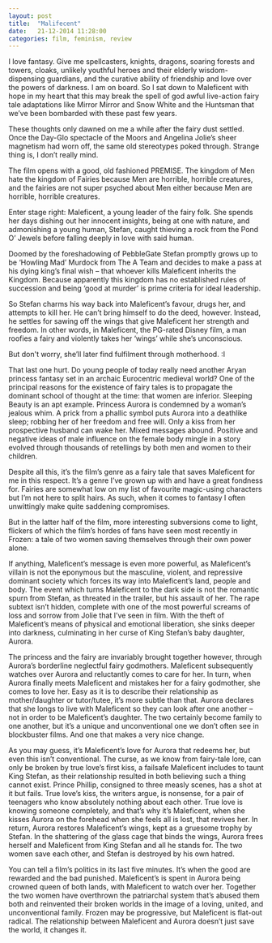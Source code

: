 ```yaml
---
layout: post
title:  "Malifecent"
date:   21-12-2014 11:28:00
categories: film, feminism, review
---
```


I love fantasy. Give me spellcasters, knights, dragons, soaring forests and towers, cloaks, unlikely youthful heroes and their elderly wisdom-dispensing guardians, and the curative ability of friendship and love over the powers of darkness. I am on board. So I sat down to Maleficent with hope in my heart that this may break the spell of god awful live-action fairy tale adaptations like Mirror Mirror and Snow White and the Huntsman that we’ve been bombarded with these past few years.

These thoughts only dawned on me a while after the fairy dust settled. Once the Day-Glo spectacle of the Moors and Angelina Jolie’s sheer magnetism had worn off, the same old stereotypes poked through. Strange thing is, I don’t really mind. 

The film opens with a good, old fashioned PREMISE. The kingdom of Men hate the kingdom of Fairies because Men are horrible, horrible creatures, and the fairies are not super psyched about Men either because Men are horrible, horrible creatures. 

Enter stage right: Maleficent, a young leader of the fairy folk. She spends her days dishing out her innocent insights, being at one with nature, and admonishing a young human, Stefan, caught thieving a rock from the Pond O’ Jewels before falling deeply in love with said human.

Doomed by the foreshadowing of PebbleGate Stefan promptly grows up to be ‘Howling Mad’ Murdock from The A Team and decides to make a pass at his dying king’s final wish – that whoever kills Maleficent inherits the Kingdom. Because apparently this kingdom has no established rules of succession and being ‘good at murder’ is prime criteria for ideal leadership. 

So Stefan charms his way back into Maleficent’s favour, drugs her, and attempts to kill her. He can’t bring himself to do the deed, however. Instead, he settles for sawing off the wings that give Maleficent her strength and freedom. In other words, in Maleficent, the PG-rated Disney film, a man roofies a fairy and violently takes her ‘wings’ while she’s unconscious.

But don't worry, she’ll later find fulfilment through motherhood. :I

That last one hurt. Do young people of today really need another Aryan princess fantasy set in an archaic Eurocentric medieval world? One of the principal reasons for the existence of fairy tales is to propagate the dominant school of thought at the time: that women are inferior. Sleeping Beauty is an apt example. Princess Aurora is condemned by a woman’s jealous whim. A prick from a phallic symbol puts Aurora into a deathlike sleep; robbing her of her freedom and free will. Only a kiss from her prospective husband can wake her. Mixed messages abound. Positive and negative ideas of male influence on the female body mingle in a story evolved through thousands of retellings by both men and women to their children. 

Despite all this, it’s the film’s genre as a fairy tale that saves Maleficent for me in this respect. It’s a genre I’ve grown up with and have a great fondness for. Fairies are somewhat low on my list of favourite magic-using characters but I’m not here to split hairs. As such, when it comes to fantasy I often unwittingly make quite saddening compromises.

But in the latter half of the film, more interesting subversions come to light, flickers of which the film’s hordes of fans have seen most recently in Frozen: a tale of two women saving themselves through their own power alone.

If anything, Maleficent’s message is even more powerful, as Maleficent’s villain is not the eponymous but the masculine, violent, and repressive dominant society which forces its way into Maleficent’s land, people and body. The event which turns Maleficent to the dark side is not the romantic spurn from Stefan, as threated in the trailer, but his assault of her. The rape subtext isn’t hidden, complete with one of the most powerful screams of loss and sorrow from Jolie that I’ve seen in film. With the theft of Maleficent’s means of physical and emotional liberation, she sinks deeper into darkness, culminating in her curse of King Stefan’s baby daughter, Aurora.

The princess and the fairy are invariably brought together however, through Aurora’s borderline neglectful fairy godmothers. Maleficent subsequently watches over Aurora and reluctantly comes to care for her. In turn, when Aurora finally meets Maleficent and mistakes her for a fairy godmother, she comes to love her. Easy as it is to describe their relationship as mother/daughter or tutor/tutee, it’s more subtle than that. Aurora declares that she longs to live with Maleficent so they can look after one another – not in order to be Maleficent’s daughter. The two certainly become family to one another, but it’s a unique and unconventional one we don’t often see in blockbuster films. And one that makes a very nice change.

As you may guess, it’s Maleficent’s love for Aurora that redeems her, but even this isn’t conventional. The curse, as we know from fairy-tale lore, can only be broken by true love’s first kiss, a failsafe Maleficent includes to taunt King Stefan, as their relationship resulted in both believing such a thing cannot exist. Prince Phillip, consigned to three measly scenes, has a shot at it but fails. True love’s kiss, the writers argue, is nonsense, for a pair of teenagers who know absolutely nothing about each other. True love is knowing someone completely, and that’s why it’s Maleficent, when she kisses Aurora on the forehead when she feels all is lost, that revives her. In return, Aurora restores Maleficent’s wings, kept as a gruesome trophy by Stefan. In the shattering of the glass cage that binds the wings, Aurora frees herself and Maleficent from King Stefan and all he stands for. The two women save each other, and Stefan is destroyed by his own hatred.

You can tell a film’s politics in its last five minutes. It’s when the good are rewarded and the bad punished. Maleficent’s is spent in Aurora being crowned queen of both lands, with Maleficent to watch over her. Together the two women have overthrown the patriarchal system that’s abused them both and reinvented their broken worlds in the image of a loving, united, and unconventional family. Frozen may be progressive, but Maleficent is flat-out radical. The relationship between Maleficent and Aurora doesn’t just save the world, it changes it. 

